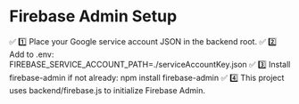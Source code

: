# Firebase Admin Setup

✅ 1️⃣ Place your Google service account JSON in the backend root.
✅ 2️⃣ Add to .env:
FIREBASE_SERVICE_ACCOUNT_PATH=./serviceAccountKey.json
✅ 3️⃣ Install firebase-admin if not already:
    npm install firebase-admin
✅ 4️⃣ This project uses backend/firebase.js to initialize Firebase Admin.
